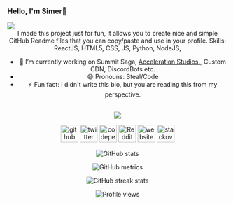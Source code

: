 ### Hello, I'm Simer👋

<img src="https://pbs.twimg.com/profile_banners/1506249926699020290/1647999143/1500x500" border-radius="50%">
<div align="center" style="background-image: url('https://i.pinimg.com/736x/2d/6e/8c/2d6e8cb9ff903c9516c2125277fff3b1.jpg');">
I made this project just for fun, it allows you to create nice and simple GitHub Readme files that you can copy/paste and use in your profile.
Skills: ReactJS, HTML5, CSS, JS, Python, NodeJS, 

- 🔭 I’m currently working on Summit Saga, [Acceleration Studios.](https://github.com/AcceleratedDevs), Custom CDN, DiscordBots etc.
- 😄 Pronouns: Steal/Code 
- ⚡ Fun fact: I didn't write this bio, but you are reading this from my perspective. 

 <br><img src="https://discord.c99.nl/widget/theme-2/960090126065750086.png"/><br>
  
[<img src='https://cdn.jsdelivr.net/npm/simple-icons@3.0.1/icons/github.svg' alt='github' height='40'>](https://github.com/JustSimer)  [<img src='https://cdn.jsdelivr.net/npm/simple-icons@3.0.1/icons/twitter.svg' alt='twitter' height='40'>](https://twitter.com/JustSimer)  [<img src='https://cdn.jsdelivr.net/npm/simple-icons@3.0.1/icons/codepen.svg' alt='codepen' height='40'>](https://codepen.io/JustSimer)  [<img src='https://cdn.jsdelivr.net/npm/simple-icons@3.0.1/icons/reddit.svg' alt='Reddit' height='40'>](https://www.reddit.com/user/JustSimer)  [<img src='https://cdn.jsdelivr.net/npm/simple-icons@3.0.1/icons/icloud.svg' alt='website' height='40'>](Simer00.repl.co)  [<img src='https://cdn.jsdelivr.net/npm/simple-icons@3.0.1/icons/stackoverflow.svg' alt='stackoverflow' height='40'>](httos://stackoverflow.com/JustSimer)  

![GitHub stats](https://github-readme-stats.vercel.app/api?username=JustSimer&theme=algolia&show_icons=true)  

![GitHub metrics](https://metrics.lecoq.io/JustSimer)  

![GitHub streak stats](https://github-readme-streak-stats.herokuapp.com/?user=JustSimer&theme=algolia)  

![Profile views](https://gpvc.arturio.dev/JustSimer)  
  
 </div>

